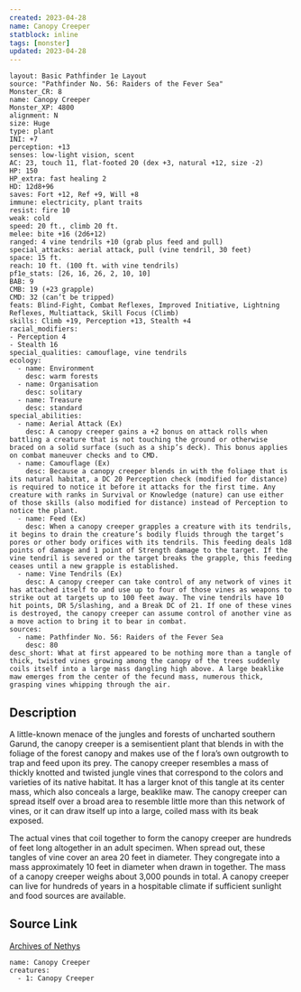 ```yaml
---
created: 2023-04-28
name: Canopy Creeper
statblock: inline
tags: [monster]
updated: 2023-04-28
---
```

```statblock
layout: Basic Pathfinder 1e Layout
source: "Pathfinder No. 56: Raiders of the Fever Sea"
Monster_CR: 8
name: Canopy Creeper
Monster_XP: 4800
alignment: N
size: Huge
type: plant
INI: +7
perception: +13
senses: low-light vision, scent
AC: 23, touch 11, flat-footed 20 (dex +3, natural +12, size -2)
HP: 150
HP_extra: fast healing 2
HD: 12d8+96
saves: Fort +12, Ref +9, Will +8
immune: electricity, plant traits
resist: fire 10
weak: cold
speed: 20 ft., climb 20 ft.
melee: bite +16 (2d6+12)
ranged: 4 vine tendrils +10 (grab plus feed and pull)
special_attacks: aerial attack, pull (vine tendril, 30 feet)
space: 15 ft.
reach: 10 ft. (100 ft. with vine tendrils)
pf1e_stats: [26, 16, 26, 2, 10, 10]
BAB: 9
CMB: 19 (+23 grapple)
CMD: 32 (can’t be tripped)
feats: Blind-Fight, Combat Reflexes, Improved Initiative, Lightning Reflexes, Multiattack, Skill Focus (Climb)
skills: Climb +19, Perception +13, Stealth +4
racial_modifiers:
- Perception 4
- Stealth 16
special_qualities: camouflage, vine tendrils
ecology:
  - name: Environment
    desc: warm forests
  - name: Organisation
    desc: solitary
  - name: Treasure
    desc: standard
special_abilities:
  - name: Aerial Attack (Ex)
    desc: A canopy creeper gains a +2 bonus on attack rolls when battling a creature that is not touching the ground or otherwise braced on a solid surface (such as a ship’s deck). This bonus applies on combat maneuver checks and to CMD.
  - name: Camouflage (Ex)
    desc: Because a canopy creeper blends in with the foliage that is its natural habitat, a DC 20 Perception check (modified for distance) is required to notice it before it attacks for the first time. Any creature with ranks in Survival or Knowledge (nature) can use either of those skills (also modified for distance) instead of Perception to notice the plant.
  - name: Feed (Ex)
    desc: When a canopy creeper grapples a creature with its tendrils, it begins to drain the creature’s bodily fluids through the target’s pores or other body orifices with its tendrils. This feeding deals 1d8 points of damage and 1 point of Strength damage to the target. If the vine tendril is severed or the target breaks the grapple, this feeding ceases until a new grapple is established.
  - name: Vine Tendrils (Ex)
    desc: A canopy creeper can take control of any network of vines it has attached itself to and use up to four of those vines as weapons to strike out at targets up to 100 feet away. The vine tendrils have 10 hit points, DR 5/slashing, and a Break DC of 21. If one of these vines is destroyed, the canopy creeper can assume control of another vine as a move action to bring it to bear in combat.
sources:
  - name: Pathfinder No. 56: Raiders of the Fever Sea
    desc: 80
desc_short: What at first appeared to be nothing more than a tangle of thick, twisted vines growing among the canopy of the trees suddenly coils itself into a large mass dangling high above. A large beaklike maw emerges from the center of the fecund mass, numerous thick, grasping vines whipping through the air.
```
## Description
A little-known menace of the jungles and forests of uncharted southern Garund, the canopy creeper is a semisentient plant that blends in with the foliage of the forest canopy and makes use of the f lora’s own outgrowth to trap and feed upon its prey. The canopy creeper resembles a mass of thickly knotted and twisted jungle vines that correspond to the colors and varieties of its native habitat. It has a larger knot of this tangle at its center mass, which also conceals a large, beaklike maw. The canopy creeper can spread itself over a broad area to resemble little more than this network of vines, or it can draw itself up into a large, coiled mass with its beak exposed.

The actual vines that coil together to form the canopy creeper are hundreds of feet long altogether in an adult specimen. When spread out, these tangles of vine cover an area 20 feet in diameter. They congregate into a mass approximately 10 feet in diameter when drawn in together. The mass of a canopy creeper weighs about 3,000 pounds in total. A canopy creeper can live for hundreds of years in a hospitable climate if sufficient sunlight and food sources are available.
## Source Link
[Archives of Nethys](https://aonprd.com/MonsterDisplay.aspx?ItemName=Canopy%20Creeper)
```encounter-table
name: Canopy Creeper
creatures:
  - 1: Canopy Creeper
```
